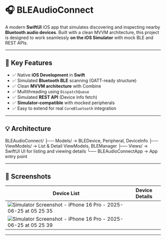 # 🎧 BLEAudioConnect

A modern **SwiftUI** iOS app that simulates discovering and inspecting nearby **Bluetooth audio devices**. Built with a clean MVVM architecture, this project is designed to work seamlessly **on the iOS Simulator** with mock BLE and REST APIs.

---

## 🧠 Key Features

- ✅ Native **iOS Development** in **Swift**
- ✅ Simulated **Bluetooth BLE** scanning (GATT-ready structure)
- ✅ Clean **MVVM architecture** with Combine
- ✅ Multithreading using `DispatchQueue`
- ✅ Simulated **REST API** (Device Info fetch)
- ✅ **Simulator-compatible** with mocked peripherals
- ✅ Easy to extend for real `CoreBluetooth` integration

---

## 💡 Architecture

BLEAudioConnect/
├── Models/ → BLEDevice, Peripheral, DeviceInfo
├── ViewModels/ → List & Detail ViewModels, BLEManager
├── Views/ → SwiftUI UI for listing and viewing details
└── BLEAudioConnectApp → App entry point

---

## 📸 Screenshots

| Device List | Device Details |
|-------------|----------------|
| ![Simulator Screenshot - iPhone 16 Pro - 2025-06-25 at 05 25 35](https://github.com/user-attachments/assets/df1f8cb6-f62c-48a1-8f00-e5bb88053c27)
 | ![Simulator Screenshot - iPhone 16 Pro - 2025-06-25 at 05 25 39](https://github.com/user-attachments/assets/a6009435-86c4-4f13-a76e-c593537d6282)|


---

